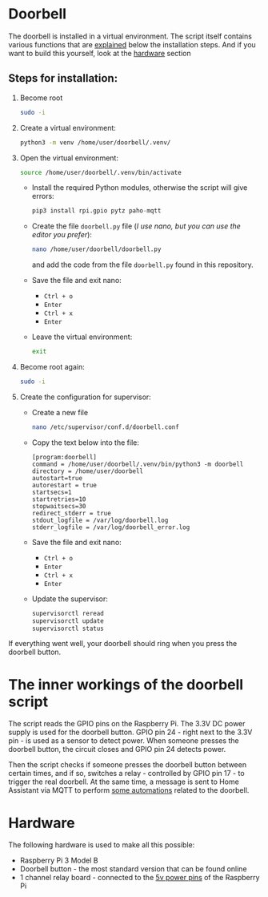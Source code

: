 # Doorbell

The doorbell is installed in a virtual environment. The script itself contains various functions that are [explained](#the-inner-workings-of-the-doorbell-script) below the installation steps. And if you want to build this yourself, look at the [hardware](#hardware) section

## Steps for installation:


1. Become root

	````bash
	sudo -i
	````

2. Create a virtual environment:

	````bash
	python3 -m venv /home/user/doorbell/.venv/
	````

3. Open the virtual environment:

	````bash
	source /home/user/doorbell/.venv/bin/activate
	````

	* Install the required Python modules, otherwise the script will give errors:

		````python
		pip3 install rpi.gpio pytz paho-mqtt
		````

	*  Create the file ````doorbell.py```` file (_I use nano, but you can use the editor you prefer_):

		````bash
		nano /home/user/doorbell/doorbell.py
		````

		and add the code from the file ````doorbell.py```` found in this repository.

	* Save the file and exit nano:

		- ````Ctrl + o````
		- ````Enter````
		- ````Ctrl + x````
		- ````Enter````

	* Leave the virtual environment:

		````bash
		exit
		````

8. Become root again:

	````bash
	sudo -i
	````

9. Create the configuration for supervisor:

	* Create a new file

		````bash
		nano /etc/supervisor/conf.d/doorbell.conf
		````

	* Copy the text below into the file:

		````
		[program:doorbell]
		command = /home/user/doorbell/.venv/bin/python3 -m doorbell
		directory = /home/user/doorbell
		autostart=true
		autorestart = true
		startsecs=1
		startretries=10
		stopwaitsecs=30
		redirect_stderr = true
		stdout_logfile = /var/log/doorbell.log
		stderr_logfile = /var/log/doorbell_error.log
		````

	* Save the file and exit nano:

		- ````Ctrl + o````
		- ````Enter````
		- ````Ctrl + x````
		- ````Enter````

	* Update the supervisor:

		````bash
		supervisorctl reread
		supervisorctl update
		supervisorctl status
		````

If everything went well, your doorbell should ring when you press the doorbell button.

# The inner workings of the doorbell script

The script reads the GPIO pins on the Raspberry Pi. The 3.3V DC power supply is used for the doorbell button. GPIO pin 24 - right next to the 3.3V pin - is used as a sensor to detect power. When someone presses the doorbell button, the circuit closes and GPIO pin 24 detects power.

Then the script checks if someone presses the doorbell button between certain times, and if so, switches a relay - controlled by GPIO pin 17 - to trigger the real doorbell. At the same time, a message is sent to Home Assistant via MQTT to perform [some automations](https://github.com/mvandek/home-assistant-config/blob/master/automations/deurbel.yaml) related to the doorbell.

# Hardware

The following hardware is used to make all this possible:

* Raspberry Pi 3 Model B
* Doorbell button - the most standard version that can be found online
* 1 channel relay board - connected to the [5v power pins](https://pinout.xyz/pinout/pin2_5v_power) of the Raspberry Pi
